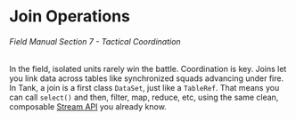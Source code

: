 # Join Operations
###### *Field Manual Section 7* - Tactical Coordination
In the field, isolated units rarely win the battle. Coordination is key. Joins let you link data across tables like synchronized squads advancing under fire.
In Tank, a join is a first class `DataSet`, just like a `TableRef`. That means you can call `select()` and then, filter, map, reduce, etc, using the same clean, composable [Stream API](https://docs.rs/futures/latest/futures/prelude/trait.Stream.html) you already know.
